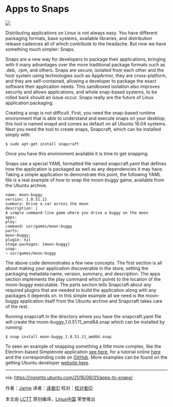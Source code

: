 Apps to Snaps
================

![](https://insights.ubuntu.com/wp-content/uploads/27eb/app-snap.png)

Distributing applications on Linux is not always easy. You have different packaging formats, base systems, available libraries, and distribution release cadences all of which contribute to the headache. But now we have something much simpler: Snaps.

Snaps are a new way for developers to package their applications, bringing with it many advantages over the more traditional package formats such as .deb, .rpm, and others. Snaps are secure, isolated from each other and the host system using technologies such as AppArmor, they are cross-platform, and they are self-contained, allowing a developer to package the exact software their application needs. This sandboxed isolation also improves security and allows applications, and whole snap-based systems, to be rolled back should an issue occur. Snaps really are the future of Linux application packaging.

Creating a snap is not difficult. First, you need the snap-based runtime environment that is able to understand and execute snaps on your desktop; this tool is named snapd and comes as default on all Ubuntu 16.04 systems. Next you need the tool to create snaps, Snapcraft, which can be installed simply with:

```
$ sudo apt-get install snapcraft
```

Once you have this environment available it is time to get snapping.

Snaps use a special YAML formatted file named snapcraft.yaml that defines how the application is packaged as well as any dependencies it may have. Taking a simple application to demonstrate this point, the following YAML file is a real example of how to snap the moon-buggy game, available from the Ubuntu archive.

```
name: moon-buggy
version: 1.0.51.11
summary: Drive a car across the moon
description: |
A simple command-line game where you drive a buggy on the moon
apps:
play:
command: usr/games/moon-buggy
parts:
moon-buggy:
plugin: nil
stage-packages: [moon-buggy]
snap:
– usr/games/moon-buggy
```

The above code demonstrates a few new concepts. The first section is all about making your application discoverable in the store; setting the packaging metadata name, version, summary, and description. The apps section implements the play command which points to the location of the moon-buggy executable. The parts section tells Snapcraft about any required plugins that are needed to build the application along with any packages it depends on. In this simple example all we need is the moon-buggy application itself from the Ubuntu archive and Snapcraft takes care of the rest.

Running snapcraft in the directory where you have the snapcraft.yaml file will create the moon-buggy_1.0.51.11_amd64.snap which can be installed by running:

```
$ snap install moon-buggy_1.0.51.11_amd64.snap
```

To seen an example of snapping something a little more complex, like the Electron-based Simplenote application [see here][1], for a tutorial online [here][2] and the corresponding code on [GitHub][3]. More examples can be found on the getting Ubuntu developer [website here][4].

--------------------------------------------------------------------------------

via: https://insights.ubuntu.com/2016/06/01/apps-to-snaps/

作者：[Jamie][a]
译者：[译者ID](https://github.com/译者ID)
校对：[校对者ID](https://github.com/校对者ID)

本文由 [LCTT](https://github.com/LCTT/TranslateProject) 原创编译，[Linux中国](https://linux.cn/) 荣誉推出

[a]: https://insights.ubuntu.com/author/jamiebennett/
[1]: http://www.simplenote.com/
[2]: http://www.linuxuk.org/post/20160518_snapping_electron_based_applications_simplenote/
[3]: https://github.com/jamiedbennett/snaps/tree/master/simplenote
[4]: https://developer.ubuntu.com/en/desktop/get-started/
